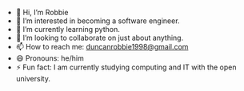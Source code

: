 - 👋 Hi, I’m Robbie 
- 👀 I’m interested in becoming a software engineer.
- 🌱 I’m currently learning python.
- 💞️ I’m looking to collaborate on just about anything.
- 📫 How to reach me: duncanrobbie1998@gmail.com
- 😄 Pronouns: he/him
- ⚡ Fun fact: I am currently studying computing and IT with the open university.

<!---
title-robbie-title/title-robbie-title is a ✨ special ✨ repository because its `README.md` (this file) appears on your GitHub profile.
You can click the Preview link to take a look at your changes.
--->
